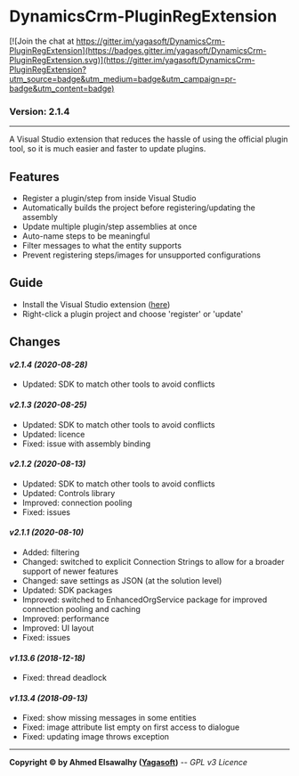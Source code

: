 # DynamicsCrm-PluginRegExtension

[![Join the chat at https://gitter.im/yagasoft/DynamicsCrm-PluginRegExtension](https://badges.gitter.im/yagasoft/DynamicsCrm-PluginRegExtension.svg)](https://gitter.im/yagasoft/DynamicsCrm-PluginRegExtension?utm_source=badge&utm_medium=badge&utm_campaign=pr-badge&utm_content=badge)

### Version: 2.1.4
---

A Visual Studio extension that reduces the hassle of using the official plugin tool, so it is much easier and faster to update plugins.

## Features

  + Register a plugin/step from inside Visual Studio
  + Automatically builds the project before registering/updating the assembly
  + Update multiple plugin/step assemblies at once
  + Auto-name steps to be meaningful
  + Filter messages to what the entity supports
  + Prevent registering steps/images for unsupported configurations

## Guide

+ Install the Visual Studio extension ([here](https://marketplace.visualstudio.com/items?itemName=Yagasoft.CrmPluginRegExt))
+ Right-click a plugin project and choose 'register' or 'update'

## Changes

#### _v2.1.4 (2020-08-28)_
+ Updated: SDK to match other tools to avoid conflicts
#### _v2.1.3 (2020-08-25)_
+ Updated: SDK to match other tools to avoid conflicts
+ Updated: licence
+ Fixed: issue with assembly binding
#### _v2.1.2 (2020-08-13)_
+ Updated: SDK to match other tools to avoid conflicts
+ Updated: Controls library
+ Improved: connection pooling
+ Fixed: issues
#### _v2.1.1 (2020-08-10)_
+ Added: filtering
+ Changed: switched to explicit Connection Strings to allow for a broader support of newer features
+ Changed: save settings as JSON (at the solution level)
+ Updated: SDK packages
+ Improved: switched to EnhancedOrgService package for improved connection pooling and caching
+ Improved: performance
+ Improved: UI layout
+ Fixed: issues
#### _v1.13.6 (2018-12-18)_
+ Fixed: thread deadlock
#### _v1.13.4 (2018-09-13)_
+ Fixed: show missing messages in some entities
+ Fixed: image attribute list empty on first access to dialogue
+ Fixed: updating image throws exception

---
**Copyright &copy; by Ahmed Elsawalhy ([Yagasoft](http://yagasoft.com))** -- _GPL v3 Licence_
